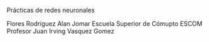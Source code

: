 Prácticas de redes neuronales

Flores Rodriguez Alan Jomar
Escuela Superior de Cómupto ESCOM
Profesor Juan Irving Vasquez Gomez